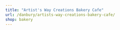 ```yaml
---
title: "Artist's Way Creations Bakery Cafe"
url: /danbury/artists-way-creations-bakery-cafe/
shop: bakery
---
```

